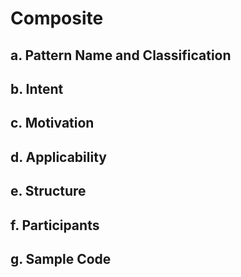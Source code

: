 # Composite

## a. Pattern Name and Classification
###
## b. Intent
### 
## c. Motivation
### 
## d. Applicability
### 
## e. Structure
### 
## f. Participants
### 
## g. Sample Code 
### 
